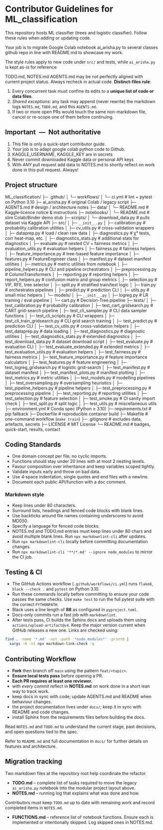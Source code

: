 # Contributor Guidelines for ML_classification

This repository hosts ML classifier (trees and logistic classifier). Follow
these rules when adding or updating code.

Your job is to migrate Google Colab notebook ai_arisha.py to several classes
github repo in line with README.md to showcase my work.

The style rules apply to new code under `src/` and tests, while `ai_arisha.py`
is kept as-is for reference

TODO.md, NOTES.md AGENTS.md may be not perfectly aligned with current project
status. Always recheck in actual code.
**Distinct-files rule**:

1. Every concurrent task must confine its edits to a **unique list of code or
data files**.
2. _Shared exceptions_: any task may append (never rewrite) the markdown logs
`NOTES.md`, `TODO.md`, and this `AGENTS.md`.
3. If two or more open PRs would touch the same non-markdown file, cancel or
re-scope one of them before continuing.

## Important — Not authoritative

1. This file is only a quick-start contributor guide.
2. Your job is to adapt google colab python code to Github.
3. KAGGLE_USERNAME, KAGGLE_KEY are in secrets
4. Never commit downloaded Kaggle data or personal API keys
5. With _ANY_ pull request add data to NOTES.md to shortly reflect on work done
in this pull request. Always!

## Project structure

ML_classification/
├─ .github/
│ └─ workflows/
│ └─ ci.yml # lint + pytest on Python 3.10
├─ ai_arisha.py # original Colab / legacy script
├─ AGENTS.md # design / architecture notes
├─ data/
│ └─ README.md # Kaggle‐licence notice & instructions
├─ notebooks/
│ └─ README.md # slim Colab/Binder demo stub
├─ scripts/
│ └─ download_data.py # pulls dataset via Kaggle API
├─ src/
│ ├─ `__init__.py`
│ ├─ calibration.py # probability calibration utilities
│ ├─ cv_utils.py # cross-validation wrappers
│ ├─ dataprep.py # load / clean raw data
│ ├─ diagnostics.py # χ² tests, corr heat-map, etc.
│ ├─ diagnostics_stats.py # additional stats for diagnostics
│ ├─ evaluate.py # nested CV + fairness metrics
│ ├─ evaluation_utils.py # evaluation helpers
│ ├─ fairness.py # fairness helpers
│ ├─ feature_importance.py # tree-based feature importance
│ ├─ features.py # FeatureEngineer class
│ ├─ manifest.py # dataset manifest utilities
│ ├─ metrics.py # metric utilities from notebook
│ ├─ pipeline_helpers.py # CLI and pipeline orchestrators
│ ├─ preprocessing.py # ColumnTransformers
│ ├─ reporting.py # reporting helpers
│ ├─ report_helpers.py # confusion matrix and group metrics
│ ├─ selection.py # VIF, RFE, tree selector
│ ├─ split.py # stratified train/test logic
│ ├─ train.py # orchestrates pipelines
│ ├─ predict.py # prediction CLI
│ ├─ utils.py # small misc helpers
│ └─ models/
│    ├─ `__init__.py`
│    ├─ logreg.py # LR training / eval pipeline
│    └─ cart.py # Decision-Tree pipeline
├─ tests/
│ ├─ test_calibration.py # probability calibration
│ ├─ test_cart_gridsearch.py # CART grid-search pipeline
│ ├─ test_cli_sampler.py # CLI data sampler functions
│ ├─ test_cli_scripts.py # CLI wrappers
│ ├─ test_cli_train_gridsearch.py # CLI grid search training
│ ├─ test_predict.py # prediction CLI
│ ├─ test_cv_utils.py # cross-validation helpers
│ ├─ test_dataprep.py # data loading
│ ├─ test_diagnostics.py # diagnostic utilities
│ ├─ test_diagnostics_stats.py # extended diagnostics
│ ├─ test_download_data.py # dataset download script
│ ├─ test_evaluate.py # evaluation CLI
│ ├─ test_evaluate_extended.py # extended metrics
│ ├─ test_evaluation_utils.py # evaluation helpers
│ ├─ test_fairness.py # fairness metrics
│ ├─ test_feature_importance.py # feature importance calculators
│ ├─ test_features.py # feature engineering
│ ├─ test_logreg_gridsearch.py # logistic grid-search
│ ├─ test_manifest.py # dataset manifest
│ ├─ test_manifest_plots.py # manifest plotting
│ ├─ test_metrics.py # metric utilities
│ ├─ test_models.py # modelling pipelines
│ ├─ test_oversampling.py # oversampling heuristics
│ ├─ test_pipeline_helpers.py # pipeline helpers
│ ├─ test_preprocessing.py # preprocessing pipeline
│ ├─ test_reporting.py # reporting utilities
│ ├─ test_selection.py # feature selection
│ ├─ test_smoke.py # CI sanity import check
│ ├─ test_split.py # split logic
│ ├─ test_utils.py # miscellaneous utils
├─ environment.yml # Conda spec (Python ≥ 3.10)
├─ requirements.txt # pip fallback
├─ Dockerfile # reproducible container build
├─ Makefile # one-command workflow (`make train`)
├─ .gitignore # excludes data, artefacts, secrets
├─ LICENSE # MIT License
└─ README.md # badges, quick-start, results, contact

## Coding Standards

- One domain concept per file; no cyclic imports.
- Functions should stay under 20 lines with at most 2 nesting levels.
- Favour composition over inheritance and keep variables scoped tightly.
- Validate inputs early and throw on bad data.
- Use 4‑space indentation, single quotes and end files with a newline.
- Document each public API/function with a doc comment.

### Markdown style

- Keep lines under 80 characters.
- Surround lists, headings and fenced code blocks with blank lines.
- Use backticks around file names containing underscores to avoid MD050.
- Specify a language for fenced code blocks.
- NOTES.md and TODO.md entries must keep lines under 80 chars and avoid
  multiple blank lines. Run `npx markdownlint-cli` after updates.
- Run `npx markdownlint-cli` locally before committing documentation changes.
- Run `npx markdownlint-cli '**/*.md' --ignore node_modules` to mirror the CI
  job.

## Testing & CI

- The GitHub Actions workflow (`.github/workflows/ci.yml`) runs `flake8`,
  `black --check .` and `pytest` on Python&nbsp;3.10.
- Run these commands locally before committing to ensure your code passes the
  same checks. Use `make test` to run the full pytest suite with the correct
`PYTHONPATH`.
- Black uses a line length of **88** as configured in `pyproject.toml`.
- Docs-only commits run a fast job with `markdownlint`.
- After tests pass, CI builds the Sphinx docs and uploads them using
  `actions/upload-artifact@v4`. Keep the major version current when GitHub
  releases a new one.
  Links are checked using:

```bash
find . -name '*.md' -not -path '*node_modules*' -print0 |
  xargs -0 -n1 npx markdown-link-check -q
```

## Contributing Workflow

- **Fork** then branch off `main` using the pattern `feat/<topic>`.
- **Ensure local tests pass** before opening a PR.
- **Each PR requires at least one reviewer.**
- with _every commit_ reflect in **NOTES.md** on work done in a short lean way
to track work.
- keep docs in sync with code; update AGENTS.md and README when behaviour
  changes.
- the project documentation lives under `docs/`; keep it in sync with README and
  code changes.
- install Sphinx from the requirements files before building the docs.

Read `NOTES.md` and `TODO.md` to understand the current stage, past decisions,
and open questions tied to the spec.

Refer to `README.md` and full documentation in `docs/` for further details on
features and architecture.

## Migration tracking

Two markdown files at the repository root help coordinate the refactor.

- **TODO.md** – complete list of tasks required to move the legacy
`ai_arisha.py` notebook into the modular project layout above.
- **NOTES.md** – running log that explains what was done and how.

Contributors must keep `TODO.md` up to date with remaining work and record
completed items in `NOTES.md`.

- **FUNCTIONS.md** – reference list of notebook functions. Ensure each is
implemented or intentionally skipped. Log skipped ones in NOTES.md.
